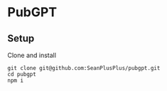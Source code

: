 # PubGPT

## Setup

Clone and install

```
git clone git@github.com:SeanPlusPlus/pubgpt.git
cd pubgpt
npm i
```
